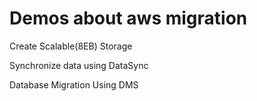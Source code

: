 # Demos about aws migration

Create Scalable(8EB) Storage

Synchronize data using DataSync

Database Migration Using DMS
